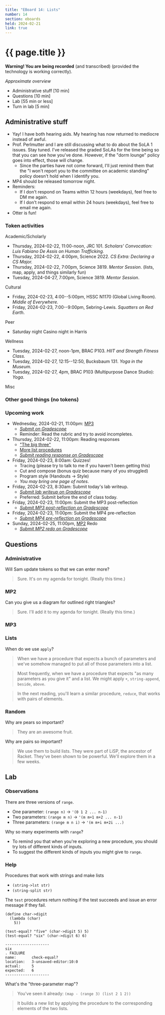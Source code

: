 ```yaml
---
title: "EBoard 14: Lists"
number: 14
section: eboards
held: 2024-02-21
link: true
---
```

# {{ page.title }}

**Warning! You are being recorded** (and transcribed) (provided the technology
is working correctly).

_Approximate overview_

* Administrative stuff [10 min]
* Questions [10 min]
* Lab [55 min or less]
* Turn in lab [5 min]

Administrative stuff
--------------------

* Yay! I have both hearing aids. My hearing has now returned to 
  mediocre instead of awful.
* Prof. Perlmutter and I are still discussing what to do about the
  SoLA 1 issues. Stay tuned. I've released the graded SoLAs for
  the time being so that you can see how you've done. However, if the
  "dorm lounge" policy goes into effect, those will change.
    * Since the parties have not come forward, I'll just remind them
      that the "I won't report you to the committee on academic
      standing" policy doesn't hold when I identify you.
* MP4 should be released tomorrow night.
* Reminders:
    * If I don't respond on Teams within 12 hours (weekdays), feel free
      to DM me again.
    * If I don't respond to email within 24 hours (weekdays), feel free
      to email me again.
* Otter is fun!

### Token activities

Academic/Scholarly

* Thursday, 2024-02-22, 11:00-noon, JRC 101.
  _Scholars' Convocation: Luis Fabiano De Assis on Human Trafficking._
* Thursday, 2024-02-22, 4:00pm, Science 2022.
  _CS Extra: Declaring a CS Major._
* Thursday, 2024-02-22, 7:00pm, Science 3819.
  _Mentor Session_. (lists, map, apply, and things similarly fun)
* Tuesday, 2024-04-27, 7:00pm, Science 3819.
  _Mentor Session_.

Cultural

* Friday, 2024-02-23, 4:00--5:00pm, HSSC N1170 (Global Living Room).
  _Middle of Everywhere._
* Friday, 2024-02-23, 7:00--9:00pm, Sebring-Lewis.
  _Squatters on Red Earth_.

Peer

* Saturday night Casino night in Harris

Wellness

* Tuesday, 2024-02-27, noon-1pm, BRAC P103.
  _HIIT and Strength Fitness Class._
* Tuesday, 2024-02-27, 12:15--12:50, Bucksbaum 131.
  _Yoga in the Museum._
* Tuesday, 2024-02-27, 4pm, BRAC P103 (Multipurpose Dance Studio):
  _Yoga_.

Misc

### Other good things (no tokens)

### Upcoming work

* Wednesday, 2024-02-21, 11:00pm: [MP3](../mps/mp3)
    * [_Submit on Gradescope_](https://www.gradescope.com/courses/690100/assignments/4134156)
    * Reminder: Read the rubric and try to avoid incompletes.
* Thursday, 2024-02-22, 11:00pm: Reading responses
    * ["The big three"](../readings/list-big-three)
    * [More list procedures](../readings/list-more)
    * [_Submit reading response on Gradescope_](https://www.gradescope.com/courses/690100/assignments/4122111)
* Friday, 2024-02-23, 8:00am: Quizzes!
    * Tracing (please try to talk to me if you haven't been getting this)
    * Cut and compose (bonus quiz because many of you struggled)
    * Program style (Handouts -> Style)
    * _You may bring one page of notes_.
* Friday, 2024-02-23, 8:30am: Submit today's lab writeup.
    * [_Submit lab writeup on Gradescope_](https://www.gradescope.com/courses/690100/assignments/4087975)
    * Preferred: Submit before the end of class today.
* Friday, 2024-02-23, 11:00pm: Submit the MP3 post-reflection
    * [_Submit MP3 post-reflection on Gradescope_](https://www.gradescope.com/courses/690100/assignments/4087964)
* Friday, 2024-02-23, 11:00pm: Submit the MP4 pre-reflection
    * [_Submit MP4 pre-reflection on Gradescope_](https://www.gradescope.com/courses/690100/assignments/4136298/)
* Sunday, 2024-02-25, 11:00pm, [MP2](../mps/mp2) Redo
    * [_Submit MP2 redo on Gradescope_](https://www.gradescope.com/courses/690100/assignments/4113572/)

Questions
---------

### Administrative

Will Sam update tokens so that we can enter more?

> Sure. It's on my agenda for tonight. (Really this time.)

### MP2

Can you give us a diagram for outlined right triangles?

> Sure. I'll add it to my agenda for tonight. (Really this time.)

### MP3

### Lists

When do we use `apply`?

> When we have a procedure that expects a bunch of parameters and we've
  somehow managed to put all of those parameters into a list.

> Most frequently, when we have a procedure that expects "as many parameters
  as you give it" and a list. We might apply `+`, `string-append`, 
  `beside`, `above`.

> In the next reading, you'll learn a similar procedure, `reduce`, that
  works with pairs of elements.

### Random

Why are pears so important?

> They are an awesome fruit.

Why are pairs so important?

> We use them to build lists. They were part of LiSP, the ancestor
  of Racket. They've been shown to be powerful. We'll explore them
  in a few weeks.

Lab
---

### Observations

There are three versions of `range`.

* One parameter: `(range n)` -> `'(0 1 2 ... n-1)`
* Two parameters: `(range m n)` -> `'(m m+1 m+2 ... n-1)`
* Three parameters: `(range m n i)` -> `'(m m+i m+2i ...)`

Why so many experiments with `range`?

* To remind you that when you're exploring a new procedure, you should
  try lots of different kinds of inputs.
* To suggest the different kinds of inputs you might give to `range`.

### Help

Procedures that work with strings and make lists

* `(string->lst str)`
* `(string-split str)`

The `test` procedures return nothing if the test succeeds and issue
an error message if they fail.

```
(define char->digit
  (lambda (char)
    5))

(test-equal? "five" (char->digit 5) 5)
(test-equal? "six" (char->digit 6) 6)
```

```
--------------------
six
. FAILURE
name:       check-equal?
location:   3-unsaved-editor:10:0
actual:     5
expected:   6
--------------------
```

What's the "three-parameter map"?

> You've seen it already: `(map - (range 3) (list 2 1 2))`

> It builds a new list by applying the procedure to the corresponding 
  elements of the two lists.
